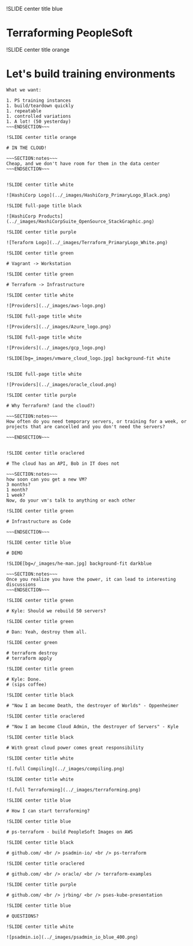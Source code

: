!SLIDE center title blue

# Terraforming PeopleSoft

!SLIDE center title orange

# Let's build training environments

~~~SECTION:notes~~~
What we want: 

1. PS training instances
1. build/teardown quickly
1. repeatable
1. controlled variations
1. A lot! (50 yesterday)
~~~ENDSECTION~~~

!SLIDE center title orange

# IN THE CLOUD!

~~~SECTION:notes~~~
Cheap, and we don't have room for them in the data center
~~~ENDSECTION~~~


!SLIDE center title white

![HashiCorp Logo](../_images/HashiCorp_PrimaryLogo_Black.png)

!SLIDE full-page title black

![HashiCorp Products](../_images/HashiCorpSuite_OpenSource_StackGraphic.png)

!SLIDE center title purple

![Teraform Logo](../_images/Terraform_PrimaryLogo_White.png)

!SLIDE center title green

# Vagrant -> Workstation

!SLIDE center title green

# Terraform -> Infrastructure

!SLIDE center title white

![Providers](../_images/aws-logo.png)

!SLIDE full-page title white

![Providers](../_images/Azure_logo.png)

!SLIDE full-page title white

![Providers](../_images/gcp_logo.png)

!SLIDE[bg=_images/vmware_cloud_logo.jpg] background-fit white


!SLIDE full-page title white

![Providers](../_images/oracle_cloud.png)

!SLIDE center title purple

# Why Terraform? (and the cloud?)

~~~SECTION:notes~~~
How often do you need temporary servers, or training for a week, or projects that are cancelled and you don't need the servers?

~~~ENDSECTION~~~


!SLIDE center title oraclered

# The cloud has an API, Bob in IT does not

~~~SECTION:notes~~~
how soon can you get a new VM?
3 months?
1 month?
1 week?
Now, do your vm's talk to anything or each other

!SLIDE center title green

# Infrastructure as Code

~~~ENDSECTION~~~

!SLIDE center title blue

# DEMO

!SLIDE[bg=/_images/he-man.jpg] background-fit darkblue

~~~SECTION:notes~~~
Once you realize you have the power, it can lead to interesting discussions
~~~ENDSECTION~~~

!SLIDE center title green

# Kyle: Should we rebuild 50 servers? 

!SLIDE center title green

# Dan: Yeah, destroy them all.

!SLIDE center green

# terraform destroy
# terraform apply

!SLIDE center title green

# Kyle: Done. 
# (sips coffee)

!SLIDE center title black

# "Now I am become Death, the destroyer of Worlds" - Oppenheimer

!SLIDE center title oraclered

# "Now I am become Cloud Admin, the destroyer of Servers" - Kyle

!SLIDE center title black

# With great cloud power comes great responsibility

!SLIDE center title white

![.full Compiling](../_images/compiling.png)

!SLIDE center title white

![.full Terraforming](../_images/terraforming.png)

!SLIDE center title blue

# How I can start terraforming?

!SLIDE center title blue

# ps-terraform - build PeopleSoft Images on AWS

!SLIDE center title black

# github.com/ <br /> psadmin-io/ <br /> ps-terraform

!SLIDE center title oraclered

# github.com/ <br /> oracle/ <br /> terraform-examples

!SLIDE center title purple

# github.com/ <br /> jrbing/ <br /> pses-kube-presentation

!SLIDE center title blue

# QUESTIONS?

!SLIDE center title white

![psadmin.io](../_images/psadmin_io_blue_400.png)
